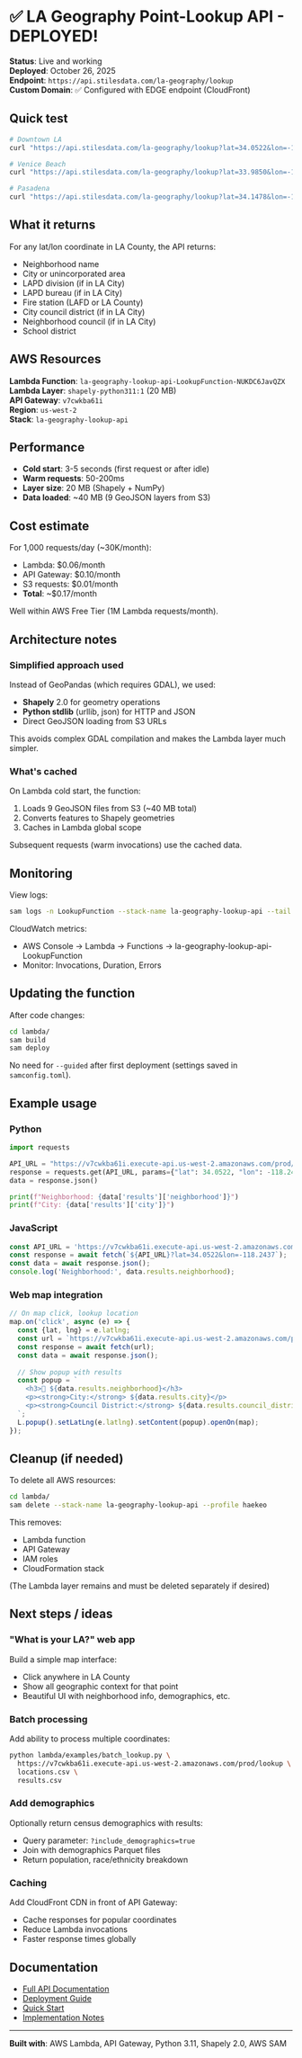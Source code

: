 # ✅ LA Geography Point-Lookup API - DEPLOYED!

**Status**: Live and working  
**Deployed**: October 26, 2025  
**Endpoint**: `https://api.stilesdata.com/la-geography/lookup`  
**Custom Domain**: ✅ Configured with EDGE endpoint (CloudFront)

## Quick test

```bash
# Downtown LA
curl "https://api.stilesdata.com/la-geography/lookup?lat=34.0522&lon=-118.2437"

# Venice Beach
curl "https://api.stilesdata.com/la-geography/lookup?lat=33.9850&lon=-118.4695"

# Pasadena
curl "https://api.stilesdata.com/la-geography/lookup?lat=34.1478&lon=-118.1445"
```

## What it returns

For any lat/lon coordinate in LA County, the API returns:
- Neighborhood name
- City or unincorporated area
- LAPD division (if in LA City)
- LAPD bureau (if in LA City)
- Fire station (LAFD or LA County)
- City council district (if in LA City)
- Neighborhood council (if in LA City)
- School district

## AWS Resources

**Lambda Function**: `la-geography-lookup-api-LookupFunction-NUKDC6JavQZX`  
**Lambda Layer**: `shapely-python311:1` (20 MB)  
**API Gateway**: `v7cwkba61i`  
**Region**: `us-west-2`  
**Stack**: `la-geography-lookup-api`

## Performance

- **Cold start**: 3-5 seconds (first request or after idle)
- **Warm requests**: 50-200ms
- **Layer size**: 20 MB (Shapely + NumPy)
- **Data loaded**: ~40 MB (9 GeoJSON layers from S3)

## Cost estimate

For 1,000 requests/day (~30K/month):
- Lambda: $0.06/month
- API Gateway: $0.10/month
- S3 requests: $0.01/month
- **Total**: ~$0.17/month

Well within AWS Free Tier (1M Lambda requests/month).

## Architecture notes

### Simplified approach used

Instead of GeoPandas (which requires GDAL), we used:
- **Shapely** 2.0 for geometry operations
- **Python stdlib** (urllib, json) for HTTP and JSON
- Direct GeoJSON loading from S3 URLs

This avoids complex GDAL compilation and makes the Lambda layer much simpler.

### What's cached

On Lambda cold start, the function:
1. Loads 9 GeoJSON files from S3 (~40 MB total)
2. Converts features to Shapely geometries
3. Caches in Lambda global scope

Subsequent requests (warm invocations) use the cached data.

## Monitoring

View logs:
```bash
sam logs -n LookupFunction --stack-name la-geography-lookup-api --tail --profile haekeo
```

CloudWatch metrics:
- AWS Console → Lambda → Functions → la-geography-lookup-api-LookupFunction
- Monitor: Invocations, Duration, Errors

## Updating the function

After code changes:
```bash
cd lambda/
sam build
sam deploy
```

No need for `--guided` after first deployment (settings saved in `samconfig.toml`).

## Example usage

### Python
```python
import requests

API_URL = "https://v7cwkba61i.execute-api.us-west-2.amazonaws.com/prod/lookup"
response = requests.get(API_URL, params={"lat": 34.0522, "lon": -118.2437})
data = response.json()

print(f"Neighborhood: {data['results']['neighborhood']}")
print(f"City: {data['results']['city']}")
```

### JavaScript
```javascript
const API_URL = 'https://v7cwkba61i.execute-api.us-west-2.amazonaws.com/prod/lookup';
const response = await fetch(`${API_URL}?lat=34.0522&lon=-118.2437`);
const data = await response.json();
console.log('Neighborhood:', data.results.neighborhood);
```

### Web map integration
```javascript
// On map click, lookup location
map.on('click', async (e) => {
  const {lat, lng} = e.latlng;
  const url = `https://v7cwkba61i.execute-api.us-west-2.amazonaws.com/prod/lookup?lat=${lat}&lon=${lng}`;
  const response = await fetch(url);
  const data = await response.json();
  
  // Show popup with results
  const popup = `
    <h3>📍 ${data.results.neighborhood}</h3>
    <p><strong>City:</strong> ${data.results.city}</p>
    <p><strong>Council District:</strong> ${data.results.council_district}</p>
  `;
  L.popup().setLatLng(e.latlng).setContent(popup).openOn(map);
});
```

## Cleanup (if needed)

To delete all AWS resources:
```bash
cd lambda/
sam delete --stack-name la-geography-lookup-api --profile haekeo
```

This removes:
- Lambda function
- API Gateway
- IAM roles
- CloudFormation stack

(The Lambda layer remains and must be deleted separately if desired)

## Next steps / ideas

### "What is your LA?" web app
Build a simple map interface:
- Click anywhere in LA County
- Show all geographic context for that point
- Beautiful UI with neighborhood info, demographics, etc.

### Batch processing
Add ability to process multiple coordinates:
```bash
python lambda/examples/batch_lookup.py \
  https://v7cwkba61i.execute-api.us-west-2.amazonaws.com/prod/lookup \
  locations.csv \
  results.csv
```

### Add demographics
Optionally return census demographics with results:
- Query parameter: `?include_demographics=true`
- Join with demographics Parquet files
- Return population, race/ethnicity breakdown

### Caching
Add CloudFront CDN in front of API Gateway:
- Cache responses for popular coordinates
- Reduce Lambda invocations
- Faster response times globally

## Documentation

- [Full API Documentation](docs/API.md)
- [Deployment Guide](lambda/DEPLOYMENT.md)
- [Quick Start](lambda/QUICKSTART.md)
- [Implementation Notes](IMPLEMENTATION_NOTES.md)

---

**Built with**: AWS Lambda, API Gateway, Python 3.11, Shapely 2.0, AWS SAM

